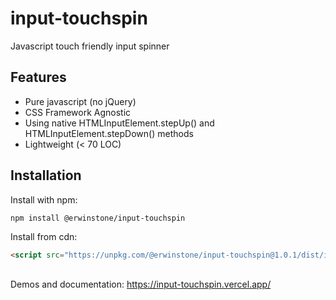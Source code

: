 # input-touchspin

Javascript touch friendly input spinner

## Features

- Pure javascript (no jQuery)
- CSS Framework Agnostic
- Using native HTMLInputElement.stepUp() and HTMLInputElement.stepDown() methods
- Lightweight (< 70 LOC)

## Installation

Install with npm:

```bash
npm install @erwinstone/input-touchspin
```

Install from cdn:

```html
<script src="https://unpkg.com/@erwinstone/input-touchspin@1.0.1/dist/input-touchspin.min.js"></script>
```

##

Demos and documentation: https://input-touchspin.vercel.app/
